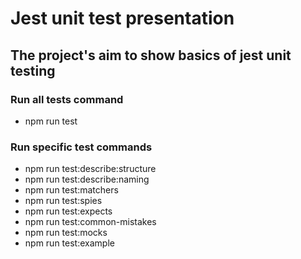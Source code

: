 # Jest unit test presentation

## The project's aim to show basics of jest unit testing

### Run all tests command 
* npm run test
### Run  specific test commands
* npm run test:describe:structure
* npm run test:describe:naming
* npm run test:matchers
* npm run test:spies
* npm run test:expects
* npm run test:common-mistakes
* npm run test:mocks
* npm run test:example
